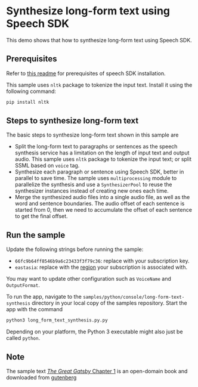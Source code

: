 # Synthesize long-form text using Speech SDK

This demo shows that how to synthesize long-form text using Speech SDK.

## Prerequisites

Refer to [this readme](../README.md) for prerequisites of speech SDK installation.

This sample uses `nltk` package to tokenize the input text. Install it using the following command:

```sh
pip install nltk
```

## Steps to synthesize long-form text

The basic steps to synthesize long-form text shown in this sample are

- Split the long-form text to paragraphs or sentences as the speech synthesis service has a limitation on the length of input text and output audio. This sample uses `nltk` package to tokenize the input text; or split SSML based on `voice` tag.
- Synthesize each paragraph or sentence using Speech SDK, better in parallel to save time. The sample uses `multiprocessing` module to parallelize the synthesis and use a `SynthesizerPool` to reuse the synthesizer instances instead of creating new ones each time.
- Merge the synthesized audio files into a single audio file, as well as the word and sentence boundaries. The audio offset of each sentence is started from 0, then we need to accumulate the offset of each sentence to get the final offset.

## Run the sample

Update the following strings before running the sample:

  * `66fc9b64ff8546b9a6c23433f3f79c36`: replace with your subscription key.
  * `eastasia`: replace with the [region](https://aka.ms/csspeech/region) your subscription is associated with.

You may want to update other configuration such as `VoiceName` and `OutputFormat`.

To run the app, navigate to the `samples/python/console/long-form-text-synthesis` directory in your local copy of the samples repository.
Start the app with the command

```sh
python3 long_form_text_synthesis.py.py
```

Depending on your platform, the Python 3 executable might also just be called `python`.

## Note

The sample text [*The Great Gatsby* Chapter 1](./Gatsby-chapter1.txt) is an open-domain book and downloaded from [gutenberg](https://www.gutenberg.org/ebooks/64317)


